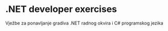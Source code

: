 # .NET developer exercises
Vježbe za ponavljanje gradiva .NET radnog okvira i C# programskog jezika
